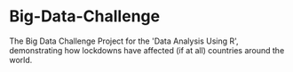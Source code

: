 # Big-Data-Challenge
The Big Data Challenge Project for the 'Data Analysis Using R', demonstrating how lockdowns have affected (if at all) countries around the world.
